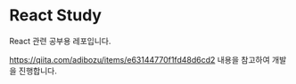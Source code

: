 # React Study

React 관련 공부용 레포입니다.

https://qiita.com/adibozu/items/e63144770f1fd48d6cd2 내용을 참고하여 개발을 진행합니다.
